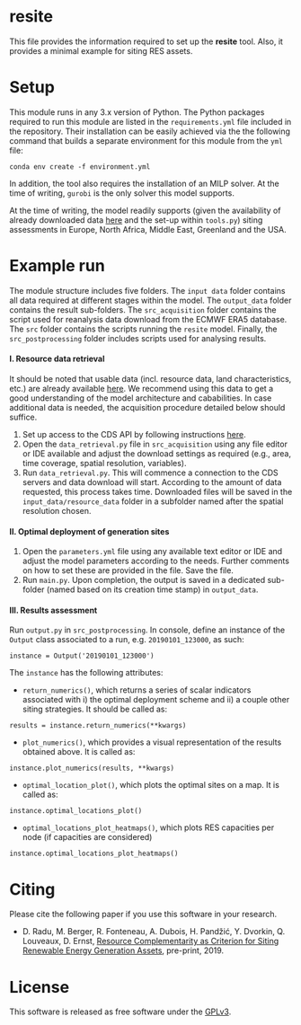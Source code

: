 # resite

This file provides the information required to set up the __resite__ tool. Also, it provides a minimal example for siting
RES assets.  

# Setup

This module runs in any 3.x version of Python. The Python packages required to run this module are listed 
in the `requirements.yml` file included in the repository. Their installation can be easily achieved via the the following
command that builds a separate environment for this module from the `yml` file:
   
    conda env create -f environment.yml
    
In addition, the tool also requires the installation of an MILP solver. At the time of writing, `gurobi` is the only
solver this model supports. 

At the time of writing, the model readily supports (given the availability of already downloaded data
[here](https://dox.uliege.be/index.php/s/trys2xY7j9JsQ3z) and the set-up within `tools.py`) siting assessments in 
Europe, North Africa, Middle East, Greenland and the USA.

   
# Example run

The module structure includes five folders. The `input data` folder contains all data required at different stages within 
the model. The `output_data` folder contains the result sub-folders. The `src_acquisition` folder contains the script
used for reanalysis data download from the ECMWF ERA5 database. The `src` folder contains the scripts running the `resite`
model. Finally, the `src_postprocessing` folder includes scripts used for analysing results.

#### I. Resource data retrieval
It should be noted that usable data (incl. resource data, land characteristics, etc.) are already available 
[here](https://dox.uliege.be/index.php/s/trys2xY7j9JsQ3z). We recommend using this data to get a good understanding
of the model architecture and cababilities. In case additional data is needed, the acquisition procedure detailed below
should suffice. 
1. Set up access to the CDS API by following instructions [here](https://cds.climate.copernicus.eu/api-how-to).
2. Open the `data_retrieval.py` file in `src_acquisition` using any file editor or IDE available and adjust the
download settings as required (e.g., area, time coverage, spatial resolution, variables). 
3. Run `data_retrieval.py`. This will commence a connection to the CDS servers and data
download will start. According to the amount of data requested, this process takes time.
Downloaded files will be saved in the `input_data/resource_data` folder in a subfolder named after the spatial resolution chosen.
                 
#### II. Optimal deployment of generation sites
1. Open the `parameters.yml` file using any available text editor or IDE and adjust the model parameters according to 
the needs. Further comments on how to set these are provided in the file. Save the file.
2. Run `main.py`. Upon completion, the output is saved in a dedicated sub-folder (named based on its creation time stamp) in `output_data`.

#### III. Results assessment
Run `output.py` in `src_postprocessing`. In console, define an instance of the `Output` class associated to a run, e.g.
`20190101_123000`, as such:

```
instance = Output('20190101_123000')
```

The `instance` has the following attributes:
+ `return_numerics()`, which returns a series of scalar indicators associated with i) the optimal deployment scheme and
ii) a couple other siting strategies. It should be called as:

```
results = instance.return_numerics(**kwargs)
```
+ `plot_numerics()`, which provides a visual representation of the results obtained above. It is called as:
```
instance.plot_numerics(results, **kwargs)
```
+ `optimal_location_plot()`, which plots the optimal sites on a map. It is called as:
```
instance.optimal_locations_plot()
```
+ `optimal_locations_plot_heatmaps()`, which plots RES capacities per node (if capacities are considered)
```
instance.optimal_locations_plot_heatmaps()
```
    
# Citing
Please cite the following paper if you use this software in your research.

+ D. Radu, M. Berger, R. Fonteneau, A. Dubois, H. Pandžić, Y. Dvorkin, Q. Louveaux, D. Ernst, [Resource
Complementarity as Criterion for Siting Renewable Energy Generation Assets](https://orbi.uliege.be/handle/2268/240014), pre-print, 2019.

# License
This software is released as free software under the [GPLv3](http://www.gnu.org/licenses/gpl-3.0.en.html).
